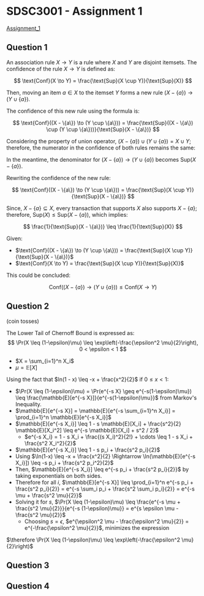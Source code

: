 # SDSC3001 - Assignment 1

[Assignment_1](./SDSC3001%20-%20Assignment%201.png)

## Question 1

An association rule $X \to Y$ is a rule where $X$ and $Y$ are disjoint itemsets. The confidence of the rule $X \to Y$ is defined as:

$$
\text{Conf}(X \to Y) = \frac{\text{Sup}(X \cup Y)}{\text{Sup}(X)}
$$

Then, moving an item $a \in X$ to the itemset $Y$ forms a new rule $(X - \{a\}) \to (Y \cup \{a\})$.

The confidence of this new rule using the formula is:

$$
\text{Conf}((X - \{a\}) \to (Y \cup \{a\})) = \frac{\text{Sup}((X - \{a\}) \cup (Y \cup \{a\}))}{\text{Sup}(X - \{a\})}
$$

Considering the property of union operator, $(X - \{a\}) \cup (Y \cup \{a\}) = X \cup Y$;
therefore, the numerator in the confidence of both rules remains the same:

In the meantime, the denominator for $(X - \{a\}) \to (Y \cup \{a\})$ becomes $\text{Sup}(X - \{a\})$.

Rewriting the confidence of the new rule:

$$
\text{Conf}((X - \{a\}) \to (Y \cup \{a\})) = \frac{\text{Sup}(X \cup Y)}{\text{Sup}(X - \{a\})}
$$

Since, $X - \{a\} \subseteq X$, every transaction that supports $X$ also supports $X - \{a\}$; therefore, $\text{Sup}(X) \leq \text{Sup}(X - \{a\})$, which implies:

$$
\frac{1}{\text{Sup}(X - \{a\})} \leq \frac{1}{\text{Sup}(X)}
$$

Given:

- $\text{Conf}((X - \{a\}) \to (Y \cup \{a\})) = \frac{\text{Sup}(X \cup Y)}{\text{Sup}(X - \{a\})}$
- $\text{Conf}(X \to Y) = \frac{\text{Sup}(X \cup Y)}{\text{Sup}(X)}$

This could be concluded:

$$
\text{Conf}((X - \{a\}) \to (Y \cup \{a\})) \leq \text{Conf}(X \to Y)
$$

## Question 2

(coin tosses)

The Lower Tail of Chernoff Bound is expressed as:
$$
\Pr(X \leq (1-\epsilon)\mu) \leq \exp\left(-\frac{\epsilon^2 \mu}{2}\right), 0 < \epsilon < 1
$$

- $X = \sum_{i=1}^n X_i$
- $\mu = \mathbb{E}[X]$

Using the fact that $ln(1 - x) \leq -x + \frac{x^2}{2}$ if $0 \leq x < 1$:

- $\Pr(X \leq (1-\epsilon)\mu) = \Pr(e^{-s X} \geq e^{-s(1-\epsilon)\mu}) \leq \frac{\mathbb{E}[e^{-s X}]}{e^{-s(1-\epsilon)\mu}}$ from Markov's Inequality.
- $\mathbb{E}[e^{-s X}] = \mathbb{E}[e^{-s \sum_{i=1}^n X_i}] = \prod_{i=1}^n \mathbb{E}[e^{-s X_i}]$
- $\mathbb{E}[e^{-s X_i}] \leq 1 - s \mathbb{E}[X_i] + \frac{s^2}{2} \mathbb{E}[X_i^2] \leq e^{-s \mathbb{E}[X_i] + s^2 / 2}$
  - $e^{-s X_i} = 1 - s X_i + \frac{(s X_i)^2}{2!} + \cdots \leq 1 - s X_i + \frac{s^2 X_i^2}{2}$
- $\mathbb{E}[e^{-s X_i}] \leq 1 - s p_i + \frac{s^2 p_i}{2}$
- Using $\ln(1-x) \leq -x + \frac{x^2}{2} \Rightarrow \ln(\mathbb{E}[e^{-s X_i}]) \leq -s p_i + \frac{s^2 p_i^2}{2}$
- Then, $\mathbb{E}[e^{-s X_i}] \leq e^{-s p_i + \frac{s^2 p_i}{2}}$ by taking exponentials on both sides.
- Therefore for all $i$, $\mathbb{E}[e^{-s X}] \leq \prod_{i=1}^n e^{-s p_i + \frac{s^2 p_i}{2}} = e^{-s \sum_i p_i + \frac{s^2 \sum_i p_i}{2}} = e^{-s \mu + \frac{s^2 \mu}{2}}$
- Solving it for $s$, $\Pr(X \leq (1-\epsilon)\mu) \leq \frac{e^{-s \mu + \frac{s^2 \mu}{2}}}{e^{-s (1-\epsilon)\mu}} = e^{s \epsilon \mu - \frac{s^2 \mu}{2}}$
  - Choosing $s = \epsilon$, $e^{\epsilon^2 \mu - \frac{\epsilon^2 \mu}{2}} = e^{-\frac{\epsilon^2 \mu}{2}}$, minimizes the expression

$\therefore \Pr(X \leq (1-\epsilon)\mu) \leq \exp\left(-\frac{\epsilon^2 \mu}{2}\right)$

## Question 3

## Question 4
